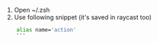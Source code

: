1. Open ~/.zsh
2. Use following snippet (it's saved in raycast too)
```bash
	alias name='action'
	```
